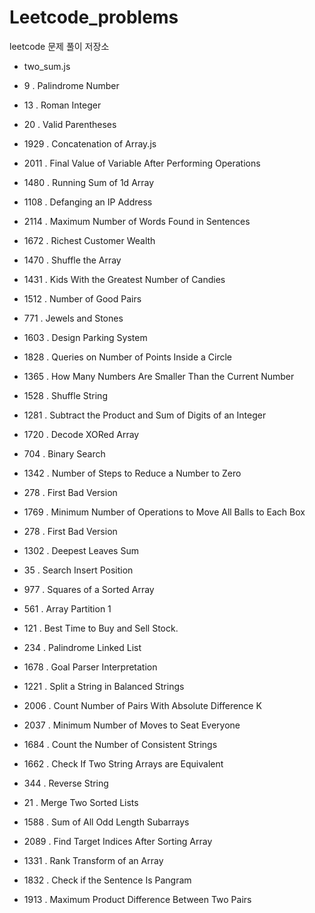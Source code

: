 # Leetcode_problems

leetcode 문제 풀이 저장소

- two_sum.js

- 9 . Palindrome Number

- 13 . Roman Integer

- 20 . Valid Parentheses

- 1929 . Concatenation of Array.js

- 2011 . Final Value of Variable After Performing Operations

- 1480 . Running Sum of 1d Array

- 1108 . Defanging an IP Address

- 2114 . Maximum Number of Words Found in Sentences

- 1672 . Richest Customer Wealth

- 1470 . Shuffle the Array

- 1431 . Kids With the Greatest Number of Candies

- 1512 . Number of Good Pairs

- 771 . Jewels and Stones

- 1603 . Design Parking System

- 1828 . Queries on Number of Points Inside a Circle

- 1365 . How Many Numbers Are Smaller Than the Current Number

- 1528 . Shuffle String

- 1281 . Subtract the Product and Sum of Digits of an Integer

- 1720 . Decode XORed Array

- 704 . Binary Search

- 1342 . Number of Steps to Reduce a Number to Zero

- 278 . First Bad Version

- 1769 . Minimum Number of Operations to Move All Balls to Each Box

- 278 . First Bad Version

- 1302 . Deepest Leaves Sum

- 35 . Search Insert Position

- 977 . Squares of a Sorted Array

- 561 . Array Partition 1

- 121 . Best Time to Buy and Sell Stock.

- 234 . Palindrome Linked List

- 1678 . Goal Parser Interpretation

- 1221 . Split a String in Balanced Strings

- 2006 . Count Number of Pairs With Absolute Difference K

- 2037 . Minimum Number of Moves to Seat Everyone

- 1684 . Count the Number of Consistent Strings

- 1662 . Check If Two String Arrays are Equivalent

- 344 . Reverse String

- 21 . Merge Two Sorted Lists

- 1588 . Sum of All Odd Length Subarrays

- 2089 . Find Target Indices After Sorting Array

- 1331 . Rank Transform of an Array

- 1832 . Check if the Sentence Is Pangram

- 1913 . Maximum Product Difference Between Two Pairs
